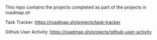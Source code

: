 This repo contains the projects completed as part of the projects in roadmap.sh

Task Tracker: https://roadmap.sh/projects/task-tracker

Github User Activity: https://roadmap.sh/projects/github-user-activity
